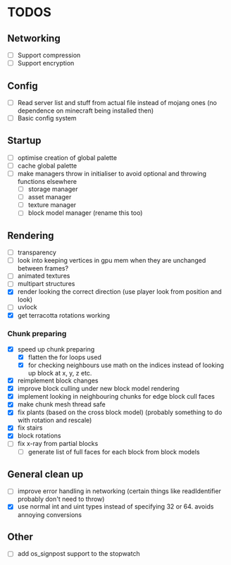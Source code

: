# TODOS

## Networking

- [ ] Support compression
- [ ] Support encryption

## Config

- [ ] Read server list and stuff from actual file instead of mojang ones (no dependence on minecraft being installed then)
- [ ] Basic config system

## Startup

- [ ] optimise creation of global palette
- [ ] cache global palette
- [ ] make managers throw in initialiser to avoid optional and throwing functions elsewhere
  - [ ] storage manager
  - [ ] asset manager
  - [ ] texture manager
  - [ ] block model manager (rename this too)

## Rendering

- [ ] transparency
- [ ] look into keeping vertices in gpu mem when they are unchanged between frames?
- [ ] animated textures
- [ ] multipart structures
- [x] render looking the correct direction (use player look from position and look)
- [ ] uvlock
- [x] get terracotta rotations working

### Chunk preparing

- [x] speed up chunk preparing
  - [x] flatten the for loops used
  - [x] for checking neighbours use math on the indices instead of looking up block at x, y, z etc.
- [x] reimplement block changes
- [x] improve block culling under new block model rendering
- [x] implement looking in neighbouring chunks for edge block cull faces
- [x] make chunk mesh thread safe
- [x] fix plants (based on the cross block model) (probably something to do with rotation and rescale)
- [x] fix stairs
- [x] block rotations
- [ ] fix x-ray from partial blocks
  - [ ] generate list of full faces for each block from block models

## General clean up

- [ ] improve error handling in networking (certain things like readIdentifier probably don't need to throw)
- [x] use normal int and uint types instead of specifying 32 or 64. avoids annoying conversions

## Other

- [ ] add os_signpost support to the stopwatch

